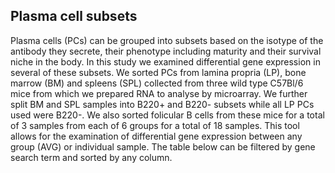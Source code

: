 ## Plasma cell subsets
Plasma cells (PCs) can be grouped into subsets based on the isotype of the antibody they secrete, their phenotype including maturity and their survival niche in the body. In this study we examined differential gene expression in several of these subsets. We sorted PCs from lamina propria (LP), bone marrow (BM) and spleens (SPL) collected from three wild type C57Bl/6 mice from which we prepared RNA to analyse by microarray.  We further split BM and SPL samples into B220+ and B220- subsets while all LP PCs used were B220-.  We also sorted folicular B cells from these mice for a total of 3 samples from each of 6 groups for a total of 18 samples.  This tool allows for the examination of differential gene expression between any group (AVG) or individual sample.  The table below can be filtered by gene search term and sorted by any column.  